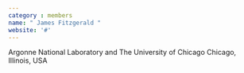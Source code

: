 ```yaml
---
category : members
name: " James Fitzgerald " 
website: '#'
---
```

Argonne National Laboratory and The University of Chicago
Chicago, Illinois, USA

